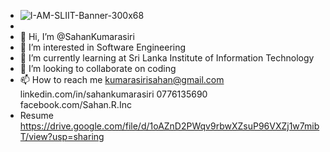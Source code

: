 - ![I-AM-SLIIT-Banner-300x68](https://user-images.githubusercontent.com/86103554/130056846-690d633c-0a3f-4c43-b5d0-12f67080ec90.jpg)
- 
- 👋 Hi, I’m @SahanKumarasiri
- 👀 I’m interested in Software Engineering
- 🌱 I’m currently learning at Sri Lanka Institute of Information Technology 
- 💞️ I’m looking to collaborate on coding
- 📫 How to reach me kumarasirisahan@gmail.com linkedin.com/in/sahankumarasiri 0776135690 facebook.com/Sahan.R.Inc
- Resume https://drive.google.com/file/d/1oAZnD2PWqv9rbwXZsuP96VXZj1w7mibT/view?usp=sharing

<!---
SahanKumarasiri/SahanKumarasiri is a ✨ special ✨ repository because its `README.md` (this file) appears on your GitHub profile.
You can click the Preview link to take a look at your changes.
--->

